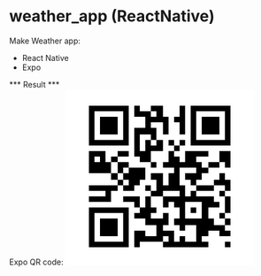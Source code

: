 # weather_app (ReactNative)
Make Weather app:
 - React Native
 - Expo

*** Result *** <br>
Expo QR code: 
![alt text](expo_QR_code.png)
